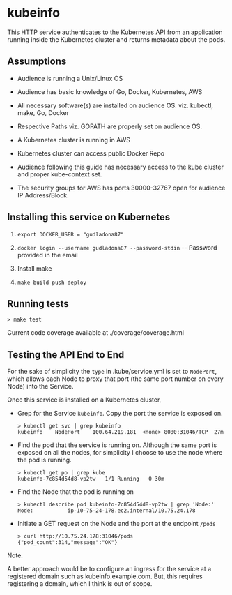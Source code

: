 # kubeinfo

This HTTP service authenticates to the Kubernetes API from an application running inside the Kubernetes cluster and returns metadata about the pods.

## Assumptions

* Audience is running a Unix/Linux OS

* Audience has basic knowledge of Go, Docker, Kubernetes, AWS

* All necessary software(s) are installed on audience OS. viz. kubectl, make, Go, Docker

* Respective Paths viz. GOPATH are properly set on audience OS.

* A Kubernetes cluster is running in AWS

* Kubernetes cluster can access public Docker Repo

* Audience following this guide has necessary access to the kube cluster and proper kube-context set.

* The security groups for AWS has ports 30000-32767 open for audience IP Address/Block.

## Installing this service on Kubernetes

1. `export DOCKER_USER = "gudladona87"`

2. `docker login --username gudladona87 --password-stdin`     -- Password provided in the email

3. Install make

4. `make build push deploy`

## Running tests

    > make test

Current code coverage available at ./coverage/coverage.html

## Testing the API End to End

For the sake of simplicity the `type` in .kube/service.yml is set to `NodePort`,
which allows each Node to proxy that port (the same port number on every Node) into the Service.

Once this service is installed on a Kubernetes cluster,

* Grep for the Service `kubeinfo`. Copy the port the service is exposed on.

    ```
    > kubectl get svc | grep kubeinfo
    kubeinfo    NodePort    100.64.219.181  <none> 8080:31046/TCP  27m
    ```
* Find the pod that the service is running on. Although the same port is exposed on all the nodes,
for simplicity I choose to use the node where the pod is running.

    ```
    > kubectl get po | grep kube
    kubeinfo-7c854d54d8-vp2tw   1/1 Running   0 30m
    ```

* Find the Node that the pod is running on
    ```
    > kubectl describe pod kubeinfo-7c854d54d8-vp2tw | grep 'Node:'
    Node:           ip-10-75-24-178.ec2.internal/10.75.24.178
    ```
* Initiate a GET request on the Node and the port at the endpoint `/pods`
    ```
    > curl http://10.75.24.178:31046/pods
    {"pod_count":314,"message":"OK"}
    ```

Note:

A better approach would be to configure an ingress for the service at a registered domain such as kubeinfo.example.com.
But, this requires registering a domain, which I think is out of scope.